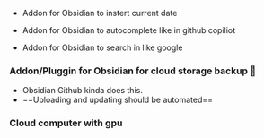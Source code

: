 - Addon for Obsidian to instert current date

- Addon for Obsidian to autocomplete like in github copiliot

- Addon for Obsidian to search in like google

### Addon/Pluggin for Obsidian for cloud storage backup 🚧
- Obsidian Github kinda does this. 
- ==Uploading and updating should be automated==  

### Cloud computer with gpu